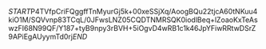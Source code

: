 $START$P4TVfpCriFQggffTnMyurGj5k+00xeSSjXq/AoogBQu22tjcA60tNKuu4kiO1M/SQVvnp83TCqL/0JFwsLNZ05CQDTNMRSQK0iodlBeq+lZoaoKxTeAswzFI68N99QF/Y187+tyB9npy3rBVH+5iOgvD4wRB1c1k46JpYFiwRRtwDSrZ9APiEgAUyymTd0rj$END$